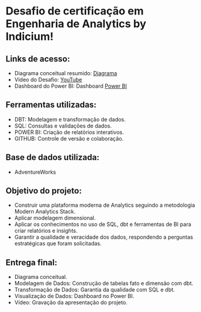 # Desafio de certificação em Engenharia de Analytics by Indicium!

## Links de acesso:

- Diagrama conceitual resumido: [Diagrama](XXXXXXXXXXXXXXXXXXXXXXXXXXXX)
- Vídeo do Desafio: [YouTube](XXXXXXXXXXXXXXXXXXXXXXXXXXXX)
- Dashboard do Power BI: Dashboard [Power BI](XXXXXXXXXXXXXXXXXXXXXXXXXXXXXXXXXXXXXXX)

## Ferramentas utilizadas:

- DBT: Modelagem e transformação de dados.
- SQL: Consultas e validações de dados.
- POWER BI: Criação de relatórios interativos.
- GITHUB: Controle de versão e colaboração.

## Base de dados utilizada:

- AdventureWorks

## Objetivo do projeto:

- Construir uma plataforma moderna de Analytics seguindo a metodologia Modern Analytics Stack.
- Aplicar modelagem dimensional.
- Aplicar os conhecimentos no uso de SQL, dbt e ferramentas de BI para criar relatórios e insights.
- Garantir a qualidade e veracidade dos dados, respondendo a perguntas estratégicas que foram solicitadas.

## Entrega final:

- Diagrama conceitual.
- Modelagem de Dados: Construção de tabelas fato e dimensão com dbt.
- Transformação de Dados: Garantia da qualidade com SQL e dbt.
- Visualização de Dados: Dashboard no Power BI.
- Vídeo: Gravação da apresentação do projeto.
